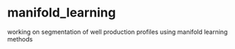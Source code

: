 # manifold_learning
working on segmentation of well production profiles using manifold learning methods
